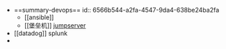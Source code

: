 - ==summary-devops==
  id:: 6566b544-a2fa-4547-9da4-638be24ba2fa
	- [[ansible]]
	- [[堡垒机]] [jumpserver](https://github.com/jumpserver/jumpserver)
- [[datadog]] splunk
-